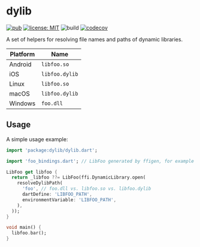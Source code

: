# dylib

[![pub](https://img.shields.io/pub/v/dylib.svg)](https://pub.dev/packages/dylib)
[![license: MIT](https://img.shields.io/badge/license-MIT-yellow.svg)](https://opensource.org/licenses/MIT)
![build](https://github.com/ubuntu-flutter-community/dylib.dart/workflows/CI/badge.svg)
[![codecov](https://codecov.io/gh/ubuntu-flutter-community/dylib.dart/branch/main/graph/badge.svg?token=G13GH0QUE8)](https://codecov.io/gh/ubuntu-flutter-community/dylib.dart)

A set of helpers for resolving file names and paths of dynamic libraries.

| Platform | Name |
|---|---|
| Android | `libfoo.so` |
| iOS | `libfoo.dylib` |
| Linux | `libfoo.so` |
| macOS | `libfoo.dylib` |
| Windows | `foo.dll` |

## Usage

A simple usage example:

```dart
import 'package:dylib/dylib.dart';

import 'foo_bindings.dart'; // LibFoo generated by ffigen, for example

LibFoo get libfoo {
  return _libfoo ??= LibFoo(ffi.DynamicLibrary.open(
    resolveDylibPath(
      'foo', // foo.dll vs. libfoo.so vs. libfoo.dylib
      dartDefine: 'LIBFOO_PATH',
      environmentVariable: 'LIBFOO_PATH',
    ),
  ));
}

void main() {
  libfoo.bar();
}
```
